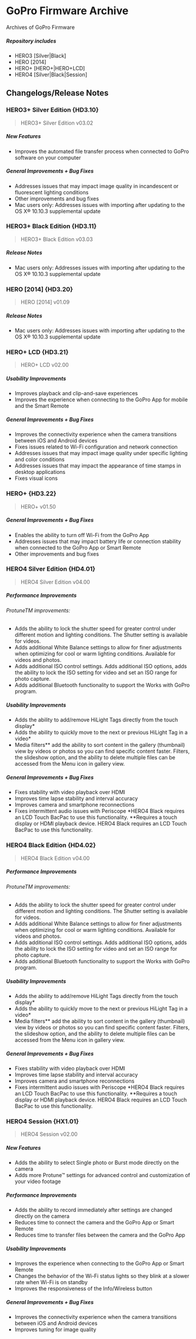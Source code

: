 # GoPro Firmware Archive
Archives of GoPro Firmware

##### Repository includes
- HERO3 [Silver|Black]
- HERO [2014]
- HERO+ [HERO+|HERO+LCD]
- HERO4 [Silver|Black|Session]

## Changelogs/Release Notes


###   HERO3+ Silver Edition {HD3.10}
>   HERO3+ Silver Edition v03.02

##### New Features

- Improves the automated file transfer process when connected to GoPro software on your computer
##### General Improvements + Bug Fixes
 - Addresses issues that may impact image quality in incandescent or fluorescent lighting conditions
- Other improvements and bug fixes
-  Mac users only: Addresses issues with importing after updating to the OS X® 10.10.3 supplemental update

  ### HERO3+ Black Edition {HD3.11} 
>   HERO3+ Black Edition v03.03

##### Release Notes

- Mac users only: Addresses issues with importing after updating to the OS X® 10.10.3 supplemental update

 ### HERO [2014] {HD3.20} 
>   HERO [2014] v01.09

##### Release Notes

- Mac users only: Addresses issues with importing after updating to the OS X® 10.10.3 supplemental update

### HERO+ LCD {HD3.21} 
>   HERO+ LCD v02.00

##### Usability Improvements
- Improves playback and clip-and-save experiences
- Improves the experience when connecting to the GoPro App for mobile and the Smart Remote
##### General Improvements + Bug Fixes
- Improves the connectivity experience when the camera transitions between iOS and Android devices
- Fixes issues related to Wi-Fi configuration and network connection
- Addresses issues that may impact image quality under specific lighting and color conditions
- Addresses issues that may impact the appearance of time stamps in desktop applications
- Fixes visual icons


### HERO+ {HD3.22} 
>   HERO+ v01.50

##### General Improvements + Bug Fixes
- Enables the ability to turn off Wi-Fi from the GoPro App
- Addresses issues that may impact battery life or connection stability when connected to the GoPro App or Smart Remote
- Other improvements and bug fixes

### HERO4 Silver Edition {HD4.01} 
>   HERO4 Silver Edition v04.00

##### Performance Improvements
###### ProtuneTM improvements:
- Adds the ability to lock the shutter speed for greater control under different motion and lighting conditions. The Shutter setting is available for videos.
- Adds additional White Balance settings to allow for finer adjustments when optimizing for cool or warm lighting conditions. Available for videos and photos.
- Adds additional ISO control settings. Adds additional ISO options, adds the ability to lock the ISO setting for video and set an ISO range for photo capture.
- Adds additional Bluetooth functionality to support the Works with GoPro program.
##### Usability Improvements
- Adds the ability to add/remove HiLight Tags directly from the touch display*
- Adds the ability to quickly move to the next or previous HiLight Tag in a video*
- Media filters** add the ability to sort content in the gallery (thumbnail) view by videos or photos so you can find specific content faster. Filters, the slideshow option, and the ability to delete multiple files can be accessed from the Menu icon in gallery view.

##### General Improvements + Bug Fixes
- Fixes stability with video playback over HDMI
- Improves time lapse stability and interval accuracy
- Improves camera and smartphone reconnections
- Fixes intermittent audio issues with Periscope
  *HERO4 Black requires an LCD Touch BacPac to use this functionality. **Requires a touch display or HDMI playback device. HERO4 Black requires an LCD Touch BacPac to use this functionality.
  
### HERO4 Black Edition {HD4.02} 
>   HERO4 Black Edition v04.00

##### Performance Improvements
###### ProtuneTM improvements:
- Adds the ability to lock the shutter speed for greater control under different motion and lighting conditions. The Shutter setting is available for videos.
- Adds additional White Balance settings to allow for finer adjustments when optimizing for cool or warm lighting conditions. Available for videos and photos.
- Adds additional ISO control settings. Adds additional ISO options, adds the ability to lock the ISO setting for video and set an ISO range for photo capture.
- Adds additional Bluetooth functionality to support the Works with GoPro program.

##### Usability Improvements
- Adds the ability to add/remove HiLight Tags directly from the touch display*
- Adds the ability to quickly move to the next or previous HiLight Tag in a video*
- Media filters** add the ability to sort content in the gallery (thumbnail) view by videos or photos so you can find specific content faster. Filters, the slideshow option, and the ability to delete multiple files can be accessed from the Menu icon in gallery view.

##### General Improvements + Bug Fixes
- Fixes stability with video playback over HDMI
- Improves time lapse stability and interval accuracy
- Improves camera and smartphone reconnections
- Fixes intermittent audio issues with Periscope
  *HERO4 Black requires an LCD Touch BacPac to use this functionality. **Requires a touch display or HDMI playback device. HERO4 Black requires an LCD Touch BacPac to use this functionality.

### HERO4 Session {HX1.01} 
>   HERO4 Session v02.00

##### New Features
- Adds the ability to select Single photo or Burst mode directly on the camera
- Adds more Protune™ settings for advanced control and customization of your video footage

##### Performance Improvements
- Adds the ability to record immediately after settings are changed directly on the camera
- Reduces time to connect the camera and the GoPro App or Smart Remote
- Reduces time to transfer files between the camera and the GoPro App

##### Usability Improvements
- Improves the experience when connecting to the GoPro App or Smart Remote
- Changes the behavior of the Wi-Fi status lights so they blink at a slower rate when Wi-Fi is on standby
- Improves the responsiveness of the Info/Wireless button

##### General Improvements + Bug Fixes
- Improves the connectivity experience when the camera transitions between iOS and Android devices
- Improves tuning for image quality
